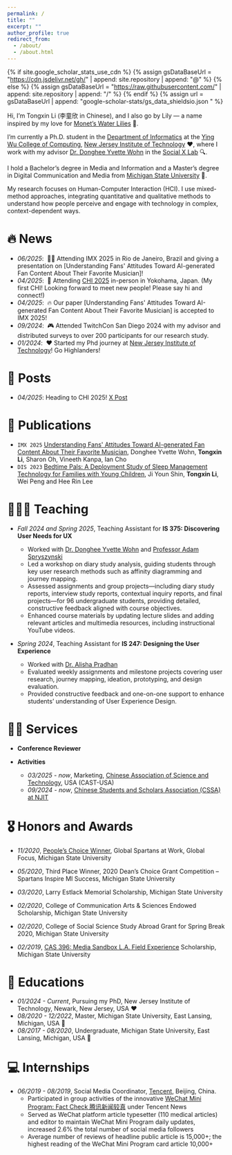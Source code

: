 ```yaml
---
permalink: /
title: ""
excerpt: ""
author_profile: true
redirect_from: 
  - /about/
  - /about.html
---
```


{% if site.google_scholar_stats_use_cdn %}
{% assign gsDataBaseUrl = "https://cdn.jsdelivr.net/gh/" | append: site.repository | append: "@" %}
{% else %}
{% assign gsDataBaseUrl = "https://raw.githubusercontent.com/" | append: site.repository | append: "/" %}
{% endif %}
{% assign url = gsDataBaseUrl | append: "google-scholar-stats/gs_data_shieldsio.json " %}

<span class='anchor' id='about-me'></span>

Hi, I’m Tongxin Li (李童欣 in Chinese), and I also go by Lily — a name inspired by my love for [Monet’s Water Lilies](https://www.clevelandart.org/art/1960.81) 🪷. 

I’m currently a Ph.D. student in the [Department of Informatics](https://informatics.njit.edu/) at the [Ying Wu College of Computing](https://computing.njit.edu/), [New Jersey Institute of Technology](https://www.njit.edu/) ❤️, where I work with my advisor [Dr. Donghee Yvette Wohn](https://yvettewohn.com/) in the [Social X Lab](https://socialinteractionlab.com/) 🔍.

I hold a Bachelor’s degree in Media and Information and a Master’s degree in Digital Communication and Media from [Michigan State University](https://msu.edu/) 💚.

My research focuses on Human-Computer Interaction (HCI). I use mixed-method approaches, integrating quantitative and qualitative methods to understand how people perceive and engage with technology in complex, context-dependent ways.

# 🔥 News

- *06/2025*: &nbsp;👩‍🏫 Attending IMX 2025 in Rio de Janeiro, Brazil and giving a presentation on [Understanding Fans' Attitudes Toward AI-generated Fan Content About Their Favorite Musician]!
- *04/2025*: &nbsp;🌸 Attending [CHI 2025](https://chi2025.acm.org/) in-person in Yokohama, Japan. (My first CHI! Looking forward to meet new people! Please say hi and connect!)
- *04/2025*: &nbsp;🔥 Our paper [Understanding Fans' Attitudes Toward AI-generated Fan Content About Their Favorite Musician] is accepted to IMX 2025! 
- *09/2024*: &nbsp;🎮 Attended TwitchCon San Diego 2024 with my advisor and distributed surveys to over 200 participants for our research study.
- *01/2024*: &nbsp;❤️ Started my Phd journey at [New Jersey Institute of Technology](https://www.njit.edu/)! Go Highlanders!

# 📝 Posts
- *04/2025*: Heading to CHI 2025! [X Post](https://x.com/TongxinLilyLi/status/1909270035304001965)


# 📄 Publications 

- <code class="language-plaintext highlighter-rouge">IMX 2025</code> <a href="docs/2025_IMX_AI_Fan_Art_Study.pdf">Understanding Fans' Attitudes Toward AI-generated Fan Content About Their Favorite Musician</a>, Donghee Yvette Wohn, <strong>Tongxin Li</strong>, Sharon Oh, Vineeth Kanpa, Ian Cho
- <code class="language-plaintext highlighter-rouge">DIS 2023</code> <a href="https://dl.acm.org/doi/abs/10.1145/3563657.3596068">Bedtime Pals: A Deployment Study of Sleep Management Technology for Families with Young Children</a>, Ji Youn Shin, <strong>Tongxin Li</strong>, Wei Peng and Hee Rin Lee

# 👩🏻‍🏫 Teaching

- *Fall 2024 and Spring 2025*, Teaching Assistant for **IS 375: Discovering User Needs for UX**
  - Worked with [Dr. Donghee Yvette Wohn](https://yvettewohn.com/) and [Professor Adam Spryszynski](https://people.njit.edu/profile/as2569)
  - Led a workshop on diary study analysis, guiding students through key user research methods such as affinity diagramming and journey mapping.
  - Assessed assignments and group projects—including diary study reports, interview study reports, contextual inquiry reports, and final projects—for 96 undergraduate students, providing detailed, constructive feedback aligned with course objectives.
  - Enhanced course materials by updating lecture slides and adding relevant articles and multimedia resources, including instructional YouTube videos.

- *Spring 2024*, Teaching Assistant for **IS 247: Designing the User Experience**
  - Worked with [Dr. Alisha Pradhan](https://www.alishapradhan.net/)
  - Evaluated weekly assignments and milestone projects covering user research, journey mapping, ideation, prototyping, and design evaluation.
  - Provided constructive feedback and one-on-one support to enhance students’ understanding of User Experience Design.

# 🙋‍♀️ Services

- **Conference Reviewer**

- **Activities**
  - *03/2025 - now*, Marketing, [Chinese Association of Science and Technology](https://www.cast-pa.org/castusa), USA (CAST-USA)
  - *09/2024 - now*, [Chinese Students and Scholars Association (CSSA) at NJIT](https://njit.campuslabs.com/engage/organization/cssa)

# 🎖 Honors and Awards

- *11/2020*, [People’s Choice Winner](https://www.isp.msu.edu/about/global-focus/2020-winners/), Global Spartans at Work, Global Focus, Michigan State University
  
  <!-- Awarded for a photo captured during a service-learning program in Belize. The image portrays a heartfelt farewell between MSU’s lead faculty and the local elementary school principal at Santa Elena Primary Catholic School. Selected by public vote, the photo reflects themes of cross-cultural connection and global engagement. -->

- *05/2020*, Third Place Winner, 2020 Dean’s Choice Grant Competition – Spartans Inspire MI Success, Michigan State University
  
  <!-- Awarded by the College of Social Science at Michigan State University and the MSU Federal Credit Union. Recognized for a reflective [video project](https://www.youtube.com/watch?v=zlXH4yIr17w) created after completing a service-learning program. The $300 grant honored the creative presentation and the meaningful insights shared about the impact of experiential learning on my undergraduate education. -->

- *03/2020*, Larry Estlack Memorial Scholarship, Michigan State University
  
  <!-- Awarded $1,250 in recognition of academic excellence and dedication to the field of media and information. Established in memory of Larry Estlack, a respected educator and broadcast professional, this scholarship honors students in the Department of Media & Information who demonstrate promise in media production, broadcast engineering, and related disciplines. Selected for outstanding potential and commitment to advancing the future of communication technology. -->

- *02/2020*, College of Communication Arts & Sciences Endowed Scholarship, Michigan State University

  <!-- Awarded in recognition of academic excellence and outstanding potential in the field of communication. Selected from a competitive pool of applicants to receive a $1,050 scholarship, generously supported by Dr. Erwin Bettinghaus. The award was applied toward tuition for the 2020–2021 academic year and included participation in a formal departmental awards ceremony. -->

- *02/2020*, College of Social Science Study Abroad Grant for Spring Break 2020, Michigan State University
  
  <!-- Selected to receive a $500 grant supporting participation in a global engagement program in Belize. As part of the program, I collaborated with local K–12 schools in San Ignacio on community-based projects aimed at building cross-cultural understanding. The experience emphasized intercultural competency, critical reflection on global narratives such as “The Danger of a Single Story” by Chimamanda Ngozi Adichie, and immersive learning through Belize’s historical and ecological sites. Upon return, I completed a reflective project demonstrating personal and academic growth as a global citizen. -->

- *02/2019*, [CAS 396: Media Sandbox L.A. Field Experience](https://comartsci.msu.edu/about/newsroom/news/experiencing-media-sandbox-la-study-away) Scholarship, Michigan State University
  
  <!-- Awarded a $1,000 travel scholarship to participate in CAS 396, a competitive program that connects students with Spartan alumni in the media industry. The course included behind-the-scenes visits to major media companies and provided firsthand insights into creative careers in Los Angeles. -->

<!--
- *2017 - 2020*, Dean's List 
  
  Recognized on the Dean’s List for every semester attended, maintaining a GPA of 3.5 or higher throughout the undergraduate program.
-->

# 📖 Educations
- *01/2024 - Current*, Pursuing my PhD, New Jersey Institute of Technology, Newark, New Jersey, USA ❤️ 
- *08/2020 - 12/2022*, Master, Michigan State University, East Lansing, Michigan, USA 🤍 
- *08/2017 - 08/2020*, Undergraduate, Michigan State University, East Lansing, Michigan, USA 💚 

<!--
# 💬 Invited Talks

- *2021*, .  \| [\[video\]](https://github.com/)
-->

# 💻 Internships
- *06/2019 - 08/2019*, Social Media Coordinator, [Tencent](https://www.tencent.com/en-us/), Beijing, China.
  - Participated in group activities of the innovative [WeChat Mini Program: Fact Check 腾讯新闻较真](https://vp.fact.qq.com/home) under Tencent News
  - Served as WeChat platform article typesetter (110 medical articles) and editor to maintain WeChat Mini Program daily updates, increased 2.6% the total number of social media followers 
  - Average number of reviews of headline public article is 15,000+; the highest reading of the WeChat Mini Program card article 10,000+
